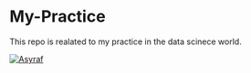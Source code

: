 # My-Practice

This repo is realated to my practice in the data scinece world. 

[![Asyraf](https://raw.githubusercontent.com/J2TEAM/J2TEAM/main/dino.gif)](https://asyrafff.com/)
